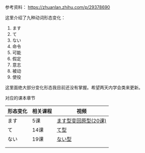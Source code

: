 参考资料：
https://zhuanlan.zhihu.com/p/29378690


这里介绍了九种动词形态变化：
1. ます
2. て
3. ない
4. 命令
5. 可能
6. 假定
7. 意志
8. 被动
9. 使役


这里面绝大部分变化形态我目前还没有掌握。希望两天内学会类来更新。


对应的课本章节

| 形态变化 | 相关课程 | 视频 |
|--|--|--|
| ます | 5课 |  [ます型变回原型(20课)](https://www.bilibili.com/video/BV1Bp4y1D747/?p=50&share_source=copy_web&vd_source=471ec534b3dc839cdb2f7d8582edc234&t=82)|
| て | 14课 | [て型](https://www.bilibili.com/video/BV1Bp4y1D747/?p=38&share_source=copy_web&vd_source=471ec534b3dc839cdb2f7d8582edc234&t=75) |
| ない | 19课 | [ない型](https://www.bilibili.com/video/BV1Bp4y1D747/?p=48&share_source=copy_web&vd_source=471ec534b3dc839cdb2f7d8582edc234&t=72) |
| | | |
| | | |

